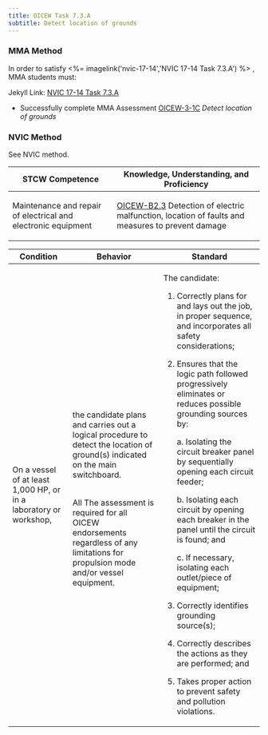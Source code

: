 ```yaml
---
title: OICEW Task 7.3.A 
subtitle: Detect location of grounds
---
```



### MMA Method

In order to satisfy <%= imagelink('nvic-17-14','NVIC 17-14  Task  7.3.A') %> , MMA students must:

Jekyll Link: [NVIC 17-14  Task  7.3.A](/stcw23/assets/images/nvic-17-14.pdf)

* Successfully complete MMA Assessment  [OICEW-3-1C](OICEW-3-1C) *Detect location of grounds*


### NVIC Method

<a onclick="togglevisibility('nvic_methods')" >See NVIC method.</a>

<div id='nvic_methods' class='hide'>

<table>
<thead>
<tr>
<th class='forty'> STCW Competence </th>
<th class='sixty'> Knowledge, Understanding, and Proficiency </th>
</tr>
</thead>




<tbody>
<tr><td markdown='1'>

Maintenance and repair of electrical and electronic equipment

</td><td markdown='1'>

[OICEW-B2.3](../../tables/31.html#OICEW-B2.3) Detection of electric malfunction, location of faults and measures to prevent damage

</td></tr>


</tbody>
</table>


<table>
<thead>
<tr><th class='twenty'>  Condition </th><th class='twenty'> Behavior </th><th  class='sixty'>Standard </th></tr>
</thead>
<tbody >



<tr><td markdown='1'>

On a vessel of at least 1,000 HP, or in a laboratory or workshop,

</td><td markdown='1'>

the candidate plans and carries out a logical procedure to detect the location of ground(s) indicated on the main switchboard.

<br>

<div class="tooltip">All
<span class="tooltiptext">
The assessment is required for all OICEW endorsements regardless of any limitations for propulsion mode and/or vessel equipment.
</span>
</div>


</td><td markdown='1'>

The candidate:

1. Correctly plans for and lays out the job, in proper sequence, and incorporates all safety considerations;

2. Ensures that the logic path followed progressively eliminates or reduces possible grounding sources by: 

	a. Isolating the circuit breaker panel by sequentially opening each circuit feeder; 

	b. Isolating each circuit by opening each breaker in the panel until the circuit is found; and 

	c. If necessary, isolating each outlet/piece of equipment;

3. Correctly identifies grounding source(s);

4. Correctly describes the actions as they are performed; and

 5. Takes proper action to prevent safety and pollution violations.

</td></tr>
</tbody>
</table>
</div>
